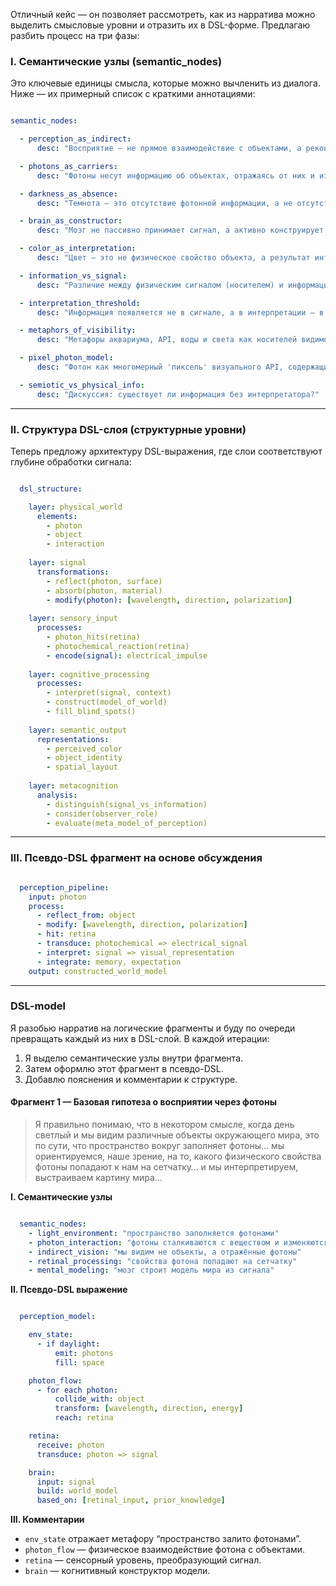 Отличный кейс — он позволяет рассмотреть, как из нарратива можно выделить смысловые уровни и отразить их в DSL-форме. Предлагаю разбить процесс на три фазы:


### I. Семантические узлы (semantic_nodes)

Это ключевые единицы смысла, которые можно вычленить из диалога. Ниже — их примерный список с краткими аннотациями:

```yaml 

semantic_nodes:

  - perception_as_indirect:
      desc: "Восприятие — не прямое взаимодействие с объектами, а реконструкция по опосредованным сигналам."

  - photons_as_carriers:
      desc: "Фотоны несут информацию об объектах, отражаясь от них и изменяя свои параметры."

  - darkness_as_absence:
      desc: "Темнота — это отсутствие фотонной информации, а не отсутствие объектов."

  - brain_as_constructor:
      desc: "Мозг не пассивно принимает сигнал, а активно конструирует модель мира."

  - color_as_interpretation:
      desc: "Цвет — это не физическое свойство объекта, а результат интерпретации частот света."

  - information_vs_signal:
      desc: "Различие между физическим сигналом (носителем) и информацией (структурированным смыслом)."

  - interpretation_threshold:
      desc: "Информация появляется не в сигнале, а в интерпретации — в контексте различения."

  - metaphors_of_visibility:
      desc: "Метафоры аквариума, API, воды и света как носителей видимости."

  - pixel_photon_model:
      desc: "Фотон как многомерный 'пиксель' визуального API, содержащий физические параметры."

  - semiotic_vs_physical_info:
      desc: "Дискуссия: существует ли информация без интерпретатора?"

```

---


### II. Структура DSL-слоя (структурные уровни)

Теперь предложу архитектуру DSL-выражения, где слои соответствуют глубине обработки сигнала:

```yaml

  dsl_structure:

    layer: physical_world
      elements:
        - photon
        - object
        - interaction
    
    layer: signal
      transformations:
        - reflect(photon, surface)
        - absorb(photon, material)
        - modify(photon): [wavelength, direction, polarization]
    
    layer: sensory_input
      processes:
        - photon_hits(retina)
        - photochemical_reaction(retina)
        - encode(signal): electrical_impulse
    
    layer: cognitive_processing
      processes:
        - interpret(signal, context)
        - construct(model_of_world)
        - fill_blind_spots()
    
    layer: semantic_output
      representations:
        - perceived_color
        - object_identity
        - spatial_layout
    
    layer: metacognition
      analysis:
        - distinguish(signal_vs_information)
        - consider(observer_role)
        - evaluate(meta_model_of_perception)

```

---

### III. Псевдо-DSL фрагмент на основе обсуждения

```yaml

  perception_pipeline:
    input: photon
    process:
      - reflect_from: object
      - modify: [wavelength, direction, polarization]
      - hit: retina
      - transduce: photochemical => electrical_signal
      - interpret: signal => visual_representation
      - integrate: memory, expectation
    output: constructed_world_model

```

---

### DSL-model

Я разобью нарратив на логические фрагменты и буду по очереди превращать каждый из них в DSL-слой. В каждой итерации:
1.	Я выделю семантические узлы внутри фрагмента.
2.	Затем оформлю этот фрагмент в псевдо-DSL.
3.	Добавлю пояснения и комментарии к структуре.


#### Фрагмент 1 — Базовая гипотеза о восприятии через фотоны

>Я правильно понимаю, что в некотором смысле, когда день светлый и мы видим различные объекты окружающего мира, это по сути, что пространство вокруг заполняет фотоны… мы ориентируемся, наше зрение, на то, какого физического свойства фотоны попадают к нам на сетчатку… и мы интерпретируем, выстраиваем картину мира…

**I. Семантические узлы**

```yaml

  semantic_nodes:
    - light_environment: "пространство заполняется фотонами"
    - photon_interaction: "фотоны сталкиваются с веществом и изменяются"
    - indirect_vision: "мы видим не объекты, а отражённые фотоны"
    - retinal_processing: "свойства фотона попадают на сетчатку"
    - mental_modeling: "мозг строит модель мира из сигнала"

```

**II. Псевдо-DSL выражение**

```yaml

  perception_model:

    env_state:
      - if daylight:
          emit: photons
          fill: space

    photon_flow:
      - for each photon:
          collide_with: object
          transform: [wavelength, direction, energy]
          reach: retina

    retina:
      receive: photon
      transduce: photon => signal

    brain:
      input: signal
      build: world_model
      based_on: [retinal_input, prior_knowledge]

```

**III. Комментарии**

- `env_state` отражает метафору “пространство залито фотонами”.
- `photon_flow` — физическое взаимодействие фотона с объектами.
- `retina` — сенсорный уровень, преобразующий сигнал.
- `brain` — когнитивный конструктор модели.





